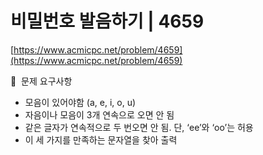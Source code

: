 # 비밀번호 발음하기 | 4659

[https://www.acmicpc.net/problem/4659](https://www.acmicpc.net/problem/4659)

🙏  문제 요구사항

- 모음이 있어야함 (a, e, i, o, u)
- 자음이나 모음이 3개 연속으로 오면 안 됨
- 같은 글자가 연속적으로 두 번오면 안 됨. 단, ‘ee’와 ‘oo’는 허용
- 이 세 가지를 만족하는 문자열을 찾아 출력